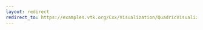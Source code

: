 ```yaml
---
layout: redirect
redirect_to: https://examples.vtk.org/Cxx/Visualization/QuadricVisualization/
---
```

